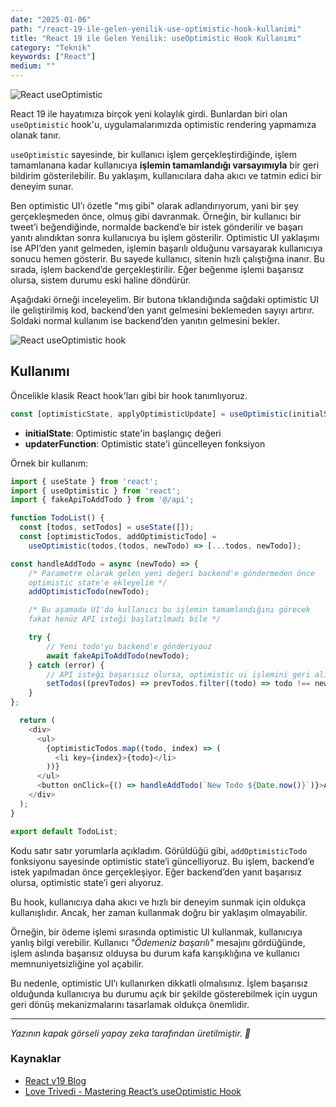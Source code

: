 ```yaml
---
date: "2025-01-06"
path: "/react-19-ile-gelen-yenilik-use-optimistic-hook-kullanimi"
title: "React 19 ile Gelen Yenilik: useOptimistic Hook Kullanımı"
category: "Teknik"
keywords: ["React"]
medium: ""
---
```


![React useOptimistic](/img/blog/2025-01-06/useOptimistic.png)

React 19 ile hayatımıza birçok yeni kolaylık girdi. Bunlardan biri olan `useOptimistic` hook'u, uygulamalarımızda optimistic rendering yapmamıza olanak tanır.

`useOptimistic` sayesinde, bir kullanıcı işlem gerçekleştirdiğinde, işlem tamamlanana kadar kullanıcıya **işlemin tamamlandığı varsayımıyla** bir geri bildirim gösterilebilir. Bu yaklaşım, kullanıcılara daha akıcı ve tatmin edici bir deneyim sunar.

Ben optimistic UI’ı özetle "mış gibi" olarak adlandırıyorum, yani bir şey gerçekleşmeden önce, olmuş gibi davranmak. Örneğin, bir kullanıcı bir tweet’i beğendiğinde, normalde backend’e bir istek gönderilir ve başarı yanıtı alındıktan sonra kullanıcıya bu işlem gösterilir. Optimistic UI yaklaşımı ise API’den yanıt gelmeden, işlemin başarılı olduğunu varsayarak kullanıcıya sonucu hemen gösterir. Bu sayede kullanıcı, sitenin hızlı çalıştığına inanır. Bu sırada, işlem backend’de gerçekleştirilir. Eğer beğenme işlemi başarısız olursa, sistem durumu eski haline döndürür.

Aşağıdaki örneği inceleyelim. Bir butona tıklandığında sağdaki optimistic UI ile geliştirilmiş kod, backend’den yanıt gelmesini beklemeden sayıyı artırır. Soldaki normal kullanım ise backend’den yanıtın gelmesini bekler.

![React useOptimistic hook](/img/blog/2025-01-06/optimistic-ui.gif)
## Kullanımı

Öncelikle klasik React hook'ları gibi bir hook tanımlıyoruz.

```javascript
const [optimisticState, applyOptimisticUpdate] = useOptimistic(initialState, updaterFunction);
```

- **initialState**: Optimistic state'in başlangıç değeri
- **updaterFunction**: Optimistic state'i güncelleyen fonksiyon

Örnek bir kullanım:

```javascript
import { useState } from 'react';
import { useOptimistic } from 'react';
import { fakeApiToAddTodo } from '@/api';

function TodoList() {
  const [todos, setTodos] = useState([]);
  const [optimisticTodos, addOptimisticTodo] =
	useOptimistic(todos,(todos, newTodo) => [...todos, newTodo]);

const handleAddTodo = async (newTodo) => {
	/* Parametre olarak gelen yeni değeri backend'e göndermeden önce
	optimistic state'e ekleyelim */
	addOptimisticTodo(newTodo);

	/* Bu aşamada UI'da kullanıcı bu işlemin tamamlandığını görecek
	fakat henüz API isteği başlatılmadı bile */

	try {
		// Yeni todo'yu backend'e gönderiyouz
		await fakeApiToAddTodo(newTodo);
	} catch (error) {
		// API isteği başarısız olursa, optimistic ui işlemini geri alıyoruz
		setTodos((prevTodos) => prevTodos.filter((todo) => todo !== newTodo));
	}
};

  return (
    <div>
      <ul>
        {optimisticTodos.map((todo, index) => (
          <li key={index}>{todo}</li>
        ))}
      </ul>
      <button onClick={() => handleAddTodo(`New Todo ${Date.now()}`)}>Add Todo</button>
    </div>
  );
}

export default TodoList;
```

Kodu satır satır yorumlarla açıkladım. Görüldüğü gibi, `addOptimisticTodo` fonksiyonu sayesinde optimistic state’i güncelliyoruz. Bu işlem, backend’e istek yapılmadan önce gerçekleşiyor. Eğer backend’den yanıt başarısız olursa, optimistic state’i geri alıyoruz.

Bu hook, kullanıcıya daha akıcı ve hızlı bir deneyim sunmak için oldukça kullanışlıdır. Ancak, her zaman kullanmak doğru bir yaklaşım olmayabilir.

Örneğin, bir ödeme işlemi sırasında optimistic UI kullanmak, kullanıcıya yanlış bilgi verebilir. Kullanıcı *"Ödemeniz başarılı"* mesajını gördüğünde, işlem aslında başarısız olduysa bu durum kafa karışıklığına ve kullanıcı memnuniyetsizliğine yol açabilir.

Bu nedenle, optimistic UI’ı kullanırken dikkatli olmalısınız. İşlem başarısız olduğunda kullanıcıya bu durumu açık bir şekilde gösterebilmek için uygun geri dönüş mekanizmalarını tasarlamak oldukça önemlidir.

***

*Yazının kapak görseli yapay zeka tarafından üretilmiştir. 🤖*

### Kaynaklar

- <a href="https://react.dev/blog/2024/12/05/react-19#whats-new-in-react-19" target="_blank" rel="noreferrer noopener">React v19 Blog</a>
- <a href="https://medium.com/zestgeek/mastering-reacts-useoptimistic-hook-a-comprehensive-guide-with-examples-75b4637fe760" target="_blank" rel="noreferrer noopener">Love Trivedi - Mastering React’s useOptimistic Hook</a>
